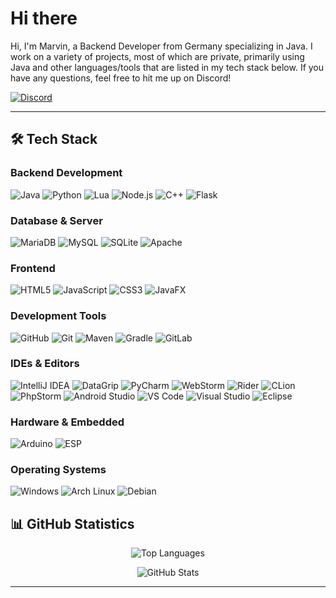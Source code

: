 # Hi there

Hi, I'm Marvin, a Backend Developer from Germany specializing in Java. I work on a variety of projects, most of which are private, primarily using Java and other languages/tools that are listed in my tech stack below. If you have any questions, feel free to hit me up on Discord!

[![Discord](https://img.shields.io/badge/Discord-Obamator-5865F2?style=flat-square&logo=discord&logoColor=white)](https://discord.com)

---

## 🛠️ Tech Stack

### Backend Development
![Java](https://img.shields.io/badge/Java-007396?style=flat-square&logo=java&logoColor=white)
![Python](https://img.shields.io/badge/Python-3776AB?style=flat-square&logo=python&logoColor=white)
![Lua](https://img.shields.io/badge/Lua-2C2D72?style=flat-square&logo=lua&logoColor=white)
![Node.js](https://img.shields.io/badge/Node.js-339933?style=flat-square&logo=nodedotjs&logoColor=white)
![C++](https://img.shields.io/badge/C++-00599C?style=flat-square&logo=c%2B%2B&logoColor=white)
![Flask](https://img.shields.io/badge/Flask-000000?style=flat-square&logo=flask&logoColor=white)

### Database & Server
![MariaDB](https://img.shields.io/badge/MariaDB-003545?style=flat-square&logo=mariadb&logoColor=white)
![MySQL](https://img.shields.io/badge/MySQL-4479A1?style=flat-square&logo=mysql&logoColor=white)
![SQLite](https://img.shields.io/badge/SQLite-003B57?style=flat-square&logo=sqlite&logoColor=white)
![Apache](https://img.shields.io/badge/Apache-D22128?style=flat-square&logo=apache&logoColor=white)

### Frontend
![HTML5](https://img.shields.io/badge/HTML5-E34F26?style=flat-square&logo=html5&logoColor=white)
![JavaScript](https://img.shields.io/badge/JavaScript-F7DF1E?style=flat-square&logo=javascript&logoColor=black)
![CSS3](https://img.shields.io/badge/CSS3-1572B6?style=flat-square&logo=css3&logoColor=white)
![JavaFX](https://img.shields.io/badge/JavaFX-5586A4?style=flat-square&logo=java&logoColor=white)

### Development Tools
![GitHub](https://img.shields.io/badge/GitHub-181717?style=flat-square&logo=github&logoColor=white)
![Git](https://img.shields.io/badge/Git-F05032?style=flat-square&logo=git&logoColor=white)
![Maven](https://img.shields.io/badge/Maven-C71A36?style=flat-square&logo=apache-maven&logoColor=white)
![Gradle](https://img.shields.io/badge/Gradle-02303A?style=flat-square&logo=gradle&logoColor=white)
![GitLab](https://img.shields.io/badge/GitLab-FCA121?style=flat-square&logo=gitlab&logoColor=white)


### IDEs & Editors
![IntelliJ IDEA](https://img.shields.io/badge/IntelliJ_IDEA-000000?style=flat-square&logo=intellij-idea&logoColor=white)
![DataGrip](https://img.shields.io/badge/DataGrip-000000?style=flat-square&logo=datagrip&logoColor=white)
![PyCharm](https://img.shields.io/badge/PyCharm-000000?style=flat-square&logo=pycharm&logoColor=white)
![WebStorm](https://img.shields.io/badge/WebStorm-000000?style=flat-square&logo=webstorm&logoColor=white)
![Rider](https://img.shields.io/badge/Rider-000000?style=flat-square&logo=rider&logoColor=white)
![CLion](https://img.shields.io/badge/CLion-000000?style=flat-square&logo=clion&logoColor=white)
![PhpStorm](https://img.shields.io/badge/PhpStorm-000000?style=flat-square&logo=phpstorm&logoColor=white)
![Android Studio](https://img.shields.io/badge/Android_Studio-3DDC84?style=flat-square&logo=android-studio&logoColor=white)
![VS Code](https://img.shields.io/badge/VS_Code-007ACC?style=flat-square&logo=visual-studio-code&logoColor=white)
![Visual Studio](https://img.shields.io/badge/Visual_Studio-5C2D91?style=flat-square&logo=visual-studio&logoColor=white)
![Eclipse](https://img.shields.io/badge/Eclipse-2C2255?style=flat-square&logo=eclipse&logoColor=white)

### Hardware & Embedded
![Arduino](https://img.shields.io/badge/Arduino-00979D?style=flat-square&logo=arduino&logoColor=white)
![ESP](https://img.shields.io/badge/ESP-000000?style=flat-square&logo=esphome&logoColor=white)

### Operating Systems
![Windows](https://img.shields.io/badge/Windows-0078D6?style=flat-square&logo=windows&logoColor=white)
![Arch Linux](https://img.shields.io/badge/Arch_Linux-1793D1?style=flat-square&logo=arch-linux&logoColor=white)
![Debian](https://img.shields.io/badge/Debian-A81D33?style=flat-square&logo=debian&logoColor=white)


## 📊 GitHub Statistics

<div align="center">

![Top Languages](https://github-readme-stats.vercel.app/api/top-langs/?username=Marvinzock34&layout=compact&theme=dark&hide_border=true)
  
![GitHub Stats](https://github-readme-stats.vercel.app/api?username=Marvinzock34&show_icons=true&theme=dark&hide_border=true&count_private=true)

</div>

---
